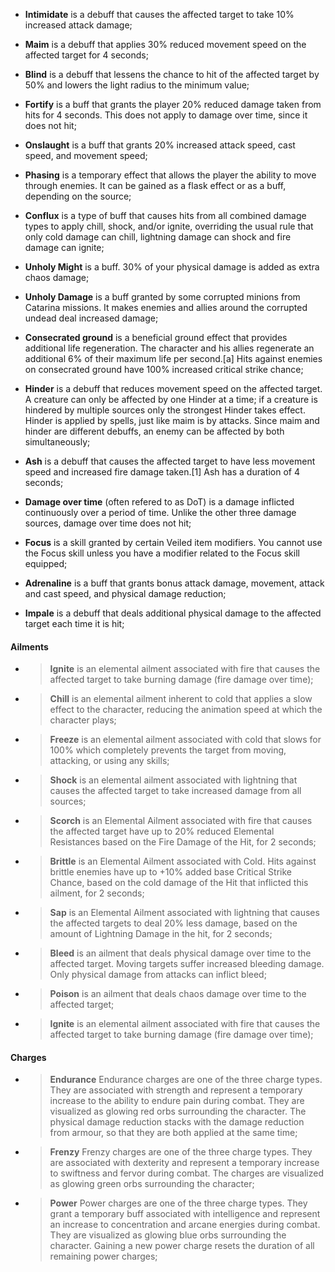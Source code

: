 - **Intimidate** is a debuff that causes the affected target to take 10% increased attack damage;  

- **Maim** is a debuff that applies 30% reduced movement speed on the affected target for 4 seconds;

- **Blind** is a debuff that lessens the chance to hit of the affected target by 50% and lowers the light radius to the minimum value;

- **Fortify** is a buff that grants the player 20% reduced damage taken from hits for 4 seconds. This does not apply to damage over time, since it does not hit;

- **Onslaught** is a buff that grants 20% increased attack speed, cast speed, and movement speed;

- **Phasing** is a temporary effect that allows the player the ability to move through enemies. It can be gained as a flask effect or as a buff, depending on the source;

- **Conflux** is a type of buff that causes hits from all combined damage types to apply chill, shock, and/or ignite, overriding the usual rule that only cold damage can chill, lightning damage can shock and fire damage can ignite;

- **Unholy Might** is a buff. 30% of your physical damage is added as extra chaos damage;

- **Unholy Damage** is a buff granted by some corrupted minions from Catarina missions. It makes enemies and allies around the corrupted undead deal increased damage;

- **Consecrated ground** is a beneficial ground effect that provides additional life regeneration. The character and his allies regenerate an additional 6% of their maximum life per second.[a] Hits against enemies on consecrated ground have 100% increased critical strike chance;

- **Hinder** is a debuff that reduces movement speed on the affected target. A creature can only be affected by one Hinder at a time; if a creature is hindered by multiple sources only the strongest Hinder takes effect. Hinder is applied by spells, just like maim is by attacks. Since maim and hinder are different debuffs, an enemy can be affected by both simultaneously;

- **Ash** is a debuff that causes the affected target to have less movement speed and increased fire damage taken.[1] Ash has a duration of 4 seconds;

- **Damage over time** (often refered to as DoT) is a damage inflicted continuously over a period of time. Unlike the other three damage sources, damage over time does not hit;

- **Focus** is a skill granted by certain Veiled item modifiers. You cannot use the Focus skill unless you have a modifier related to the Focus skill equipped;

- **Adrenaline** is a buff that grants bonus attack damage, movement, attack and cast speed, and physical damage reduction;

- **Impale** is a debuff that deals additional physical damage to the affected target each time it is hit;

#### Ailments

- > **Ignite** is an elemental ailment associated with fire that causes the affected target to take burning damage (fire damage over time);
- > **Chill** is an elemental ailment inherent to cold that applies a slow effect to the character, reducing the animation speed at which the character plays;
- > **Freeze** is an elemental ailment associated with cold that slows for 100% which completely prevents the target from moving, attacking, or using any skills;
- > **Shock** is an elemental ailment associated with lightning that causes the affected target to take increased damage from all sources;
- > **Scorch** is an Elemental Ailment associated with fire that causes the affected target have up to 20% reduced Elemental Resistances based on the Fire Damage of the Hit, for 2 seconds;
- > **Brittle** is an Elemental Ailment associated with Cold. Hits against brittle enemies have up to +10% added base Critical Strike Chance, based on the cold damage of the Hit that inflicted this ailment, for 2 seconds;
- > **Sap** is an Elemental Ailment associated with lightning that causes the affected targets to deal 20% less damage, based on the amount of Lightning Damage in the hit, for 2 seconds;
- > **Bleed** is an ailment that deals physical damage over time to the affected target. Moving targets suffer increased bleeding damage. Only physical damage from attacks can inflict bleed;
- > **Poison** is an ailment that deals chaos damage over time to the affected target;
- > **Ignite** is an elemental ailment associated with fire that causes the affected target to take burning damage (fire damage over time);

#### Charges

- > **Endurance** Endurance charges are one of the three charge types. They are associated with strength and represent a temporary increase to the ability to endure pain during combat. They are visualized as glowing red orbs surrounding the character. The physical damage reduction stacks with the damage reduction from armour, so that they are both applied at the same time;
- > **Frenzy** Frenzy charges are one of the three charge types. They are associated with dexterity and represent a temporary increase to swiftness and fervor during combat. The charges are visualized as glowing green orbs surrounding the character;
- > **Power** Power charges are one of the three charge types. They grant a temporary buff associated with intelligence and represent an increase to concentration and arcane energies during combat. They are visualized as glowing blue orbs surrounding the character. Gaining a new power charge resets the duration of all remaining power charges;